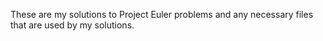 These are my solutions to Project Euler problems and any necessary files that are used by my solutions.
